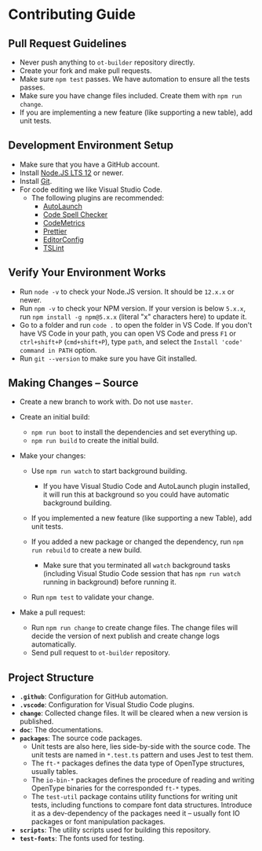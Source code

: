 # Contributing Guide

## Pull Request Guidelines

- Never push anything to `ot-builder` repository directly.
- Create your fork and make pull requests.
- Make sure `npm test` passes. We have automation to ensure all the tests passes.
- Make sure you have change files included. Create them with `npm run change`.
- If you are implementing a new feature (like supporting a new table), add unit tests.

## Development Environment Setup

* Make sure that you have a GitHub account.
* Install [Node.JS LTS 12](https://nodejs.org/en/) or newer.
* Install [Git](https://git-scm.com/).
* For code editing we like Visual Studio Code.
  * The following plugins are recommended:
    * [AutoLaunch](https://marketplace.visualstudio.com/items?itemName=philfontaine.autolaunch)
    * [Code Spell Checker](https://marketplace.visualstudio.com/items?itemName=streetsidesoftware.code-spell-checker)
    * [CodeMetrics](https://marketplace.visualstudio.com/items?itemName=kisstkondoros.vscode-codemetrics)
    * [Prettier](https://marketplace.visualstudio.com/items?itemName=esbenp.prettier-vscode)
    * [EditorConfig](https://marketplace.visualstudio.com/items?itemName=EditorConfig.EditorConfig)
    * [TSLint](https://marketplace.visualstudio.com/items?itemName=ms-vscode.vscode-typescript-tslint-plugin)

## Verify Your Environment Works

* Run `node -v` to check your Node.JS version. It should be `12.x.x` or newer.
* Run `npm -v` to check your NPM version. If your version is below `5.x.x`, run `npm install -g npm@5.x.x` (literal "x" characters here) to update it.
* Go to a folder and run `code .` to open the folder in VS Code. If you don't have VS Code in your path, you can open VS Code and press `F1` or `ctrl+shift+P` (`cmd+shift+P`), type `path`, and select the `Install 'code' command in PATH` option.
* Run `git --version` to make sure you have Git installed.

## Making Changes – Source

* Create a new branch to work with. Do not use `master`.

* Create an initial build:

  * `npm run boot` to install the dependencies and set everything up.
  * `npm run build` to create the initial build.

* Make your changes:

  * Use `npm run watch` to start background building.
    * If you have Visual Studio Code and AutoLaunch plugin installed, it will run this at background so you could have automatic background building.
  * If you implemented a new feature (like supporting a new Table), add unit tests.
  * If you added a new package or changed the dependency, run `npm run rebuild` to create a new build.
    * Make sure that you terminated all `watch` background tasks (including Visual Studio Code session that has `npm run watch` running in background) before running it.

  * Run `npm test` to validate your change.

* Make a pull request:

  * Run `npm run change` to create change files. The change files will decide the version of next publish and create change logs automatically.
  * Send pull request to `ot-builder` repository.

## Project Structure

- **`.github`**: Configuration for GitHub automation.
- **`.vscode`**: Configuration for Visual Studio Code plugins.
- **`change`**: Collected change files. It will be cleared when a new version is published.
- **`doc`**: The documentations.
- **`packages`**: The source code packages.
  - Unit tests are also here, lies side-by-side with the source code. The unit tests are named in `*.test.ts` pattern and uses Jest to test them.
  - The `ft-*` packages defines the data type of OpenType structures, usually tables.
  - The `io-bin-*` packages defines the procedure of reading and writing OpenType binaries for the corresponded `ft-*` types.
  - The `test-util` package contains utility functions for writing unit tests, including functions to compare font data structures. Introduce it as a dev-dependency of the packages need it – usually font IO packages or font manipulation packages.
- **`scripts`**: The utility scripts used for building this repository.
- **`test-fonts`**: The fonts used for testing.

